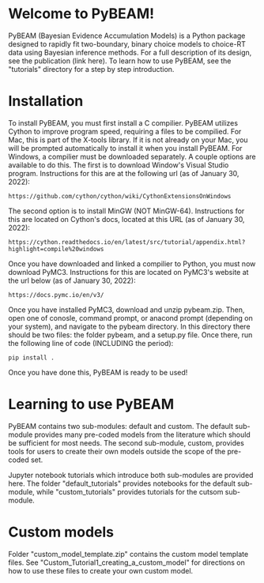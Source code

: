 # Welcome to PyBEAM!
PyBEAM (Bayesian Evidence Accumulation Models) is a Python package designed to rapidly fit two-boundary, binary choice models to choice-RT data using Bayesian inference methods. For a full description of its design, see the publication (link here). To learn how to use PyBEAM, see the "tutorials" directory for a step by step introduction.

# Installation

To install PyBEAM, you must first install a C compilier. PyBEAM utilizes Cython to improve program speed, requiring a files to be compilied. For Mac, this is part of the X-tools library. If it is not already on your Mac, you will be prompted automatically to install it when you install PyBEAM. For Windows, a compilier must be downloaded separately. A couple options are available to do this. The first is to download Window's Visual Studio program. Instructions for this are at the following url (as of January 30, 2022):

    https://github.com/cython/cython/wiki/CythonExtensionsOnWindows
    
The second option is to install MinGW (NOT MinGW-64). Instructions for this are located on Cython's docs, located at this URL (as of January 30, 2022):

    https://cython.readthedocs.io/en/latest/src/tutorial/appendix.html?highlight=compile%20windows
    
Once you have downloaded and linked a compilier to Python, you must now download PyMC3. Instructions for this are located on PyMC3's website at the url below (as of January 30, 2022):

    https://docs.pymc.io/en/v3/
    
Once you have installed PyMC3, download and unzip pybeam.zip. Then, open one of conosle, command prompt, or anacond prompt (depending on your system), and navigate to the pybeam directory. In this directory there should be two files: the folder pybeam, and a setup.py file. Once there, run the following line of code (INCLUDING the period):

    pip install .
    
Once you have done this, PyBEAM is ready to be used!

# Learning to use PyBEAM

PyBEAM contains two sub-modules: default and custom. The default sub-module provides many pre-coded models from the literature which should be sufficient for most needs. The second sub-module, custom, provides tools for users to create their own models outside the scope of the pre-coded set.

Jupyter notebook tutorials which introduce both sub-modules are provided here. The folder "default_tutorials" provides notebooks for the default sub-module, while "custom_tutorials" provides tutorials for the cutsom sub-module.

# Custom models

Folder "custom_model_template.zip" contains the custom model template files. See "Custom_Tutorial1_creating_a_custom_model" for directions on how to use these files to create your own custom model.
